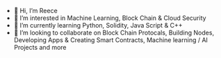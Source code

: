 - 👋 Hi, I’m Reece
- 👀 I’m interested in Machine Learning, Block Chain & Cloud Security
- 🌱 I’m currently learning Python, Solidity, Java Script & C++ 
- 💞️ I’m looking to collaborate on Block Chain Protocals, Building Nodes, Developing Apps & Creating Smart Contracts, Machine learning / AI Projects and more
